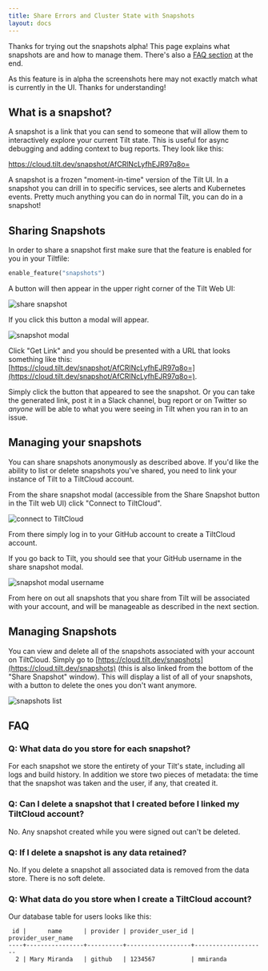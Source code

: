 ```yaml
---
title: Share Errors and Cluster State with Snapshots
layout: docs
---
```


Thanks for trying out the snapshots alpha! This page explains what snapshots are and how to manage them. There's also a [FAQ section](/snapshots#faq) at the end.

As this feature is in alpha the screenshots here may not exactly match what is currently in the UI. Thanks for understanding!

## What is a snapshot?
A snapshot is a link that you can send to someone that will allow them to interactively explore your current Tilt state. This is useful for async debugging and adding context to bug reports. They look like this:

https://cloud.tilt.dev/snapshot/AfCRlNcLyfhEJR97q8o=

A snapshot is a frozen "moment-in-time" version of the Tilt UI. In a snapshot you can drill in to specific services, see alerts and Kubernetes events. Pretty much anything you can do in normal Tilt, you can do in a snapshot!

## Sharing Snapshots
In order to share a snapshot first make sure that the feature is enabled for you in your Tiltfile:

```python
enable_feature("snapshots")
```

A button will then appear in the upper right corner of the Tilt Web UI:

![share snapshot](assets/img/share-snapshot-button.png)

If you click this button a modal will appear.

![snapshot modal](assets/img/snapshot-modal.png)

Click "Get Link" and you should be presented with a URL that looks something like this: [https://cloud.tilt.dev/snapshot/AfCRlNcLyfhEJR97q8o=](https://cloud.tilt.dev/snapshot/AfCRlNcLyfhEJR97q8o=).

Simply click the button that appeared to see the snapshot. Or you can take the generated link, post it in a Slack channel, bug report or on Twitter so _anyone_ will be able to what you were seeing in Tilt when you ran in to an issue.

## Managing your snapshots

You can share snapshots anonymously as described above. If you'd like the ability to list
or delete snapshots you've shared, you need to link your instance of Tilt to a TiltCloud account.

From the share snapshot modal (accessible from the Share Snapshot button in the Tilt web UI) click "Connect to TiltCloud".

![connect to TiltCloud](assets/img/connect-to-tiltcloud.png)

From there simply log in to your GitHub account to create a TiltCloud account.

If you go back to Tilt, you should see that your GitHub username in the share snapshot modal.

![snapshot modal username](assets/img/snapshot-modal-username.png)

From here on out all snapshots that you share from Tilt will be associated with your account, and will be manageable as described in the next section.

## Managing Snapshots
You can view and delete all of the snapshots associated with your account on TiltCloud. Simply go to [https://cloud.tilt.dev/snapshots](https://cloud.tilt.dev/snapshots) (this is also linked from the bottom of the "Share Snapshot" window). This will display a list of all of your snapshots, with a button to delete the ones you don't want anymore.

![snapshots list](assets/img/snapshots-list.png)

## FAQ

### Q: What data do you store for each snapshot?
For each snapshot we store the entirety of your Tilt's state, including all logs and build history. In addition we store two pieces of metadata: the time that the snapshot was taken and the user, if any, that created it.

### Q: Can I delete a snapshot that I created before I linked my TiltCloud account?
No. Any snapshot created while you were signed out can't be deleted.

### Q: If I delete a snapshot is any data retained?
No. If you delete a snapshot all associated data is removed from the data store. There is no soft delete.

### Q: What data do you store when I create a TiltCloud account?
Our database table for users looks like this:

```
 id |      name      | provider | provider_user_id | provider_user_name
----+----------------+----------+------------------+--------------------
  2 | Mary Miranda   | github   | 1234567          | mmiranda
  ```
